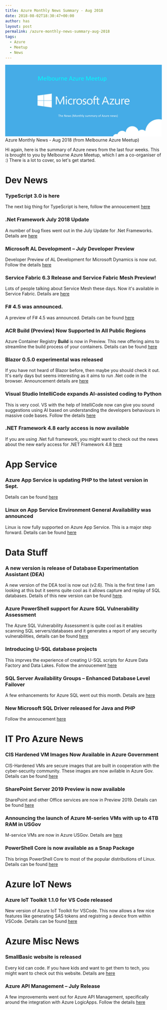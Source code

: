 ```yaml
---
title: Azure Monthly News Summary - Aug 2018
date: 2018-08-02T18:30:47+00:00
author: has
layout: post
permalink: /azure-monthly-news-summary-aug-2018
tags:
  - Azure
  - Meetup
  - News
---
```


<img src="/wp-content/uploads/2018/08/Azure-news.png" alt="Azure News" /> <br />
<span>Azure Monthly News - Aug 2018 (from Melbourne Azure Meetup)</span>


Hi again, here is the summary of Azure news from the last four weeks. This is brought to you by Melbourne Azure Meetup, which I am a co-organiser of :) There is a lot to cover, so let's get started. 

# Dev News

### TypeScript 3.0 is here 
The next big thing for TypeScript is here, follow the annoucement [here](https://blogs.msdn.microsoft.com/typescript/2018/07/30/announcing-typescript-3-0/) 

### .Net Framework July 2018 Update 
A number of bug fixes went out in the July Update for .Net Frameworks. Details are [here](https://blogs.msdn.microsoft.com/dotnet/2018/07/30/net-framework-july-2018-update/) 

### Microsoft AL Development – July Developer Preview 
Developer Preview of AL Development for Microsoft Dynamics is now out. Follow the details [here](https://blogs.msdn.microsoft.com/nav/2018/07/30/developer-preview-july-2018-update/) 

### Service Fabric 6.3 Release and Service Fabric Mesh Preview! 
Lots of people talking about Service Mesh these days. Now it's available in Service Fabric. Details are [here](https://blogs.msdn.microsoft.com/azureservicefabric/2018/07/16/service-fabric-6-3-release-and-service-fabric-mesh-preview/)

### F# 4.5 was announced. 
A preview of F# 4.5 was announced. Details can be found [here](https://blogs.msdn.microsoft.com/dotnet/2018/07/26/announcing-f-4-5-preview/)

### ACR Build (Preview) Now Supported In All Public Regions 
Azure Container Registry **Build** is now in Preview. This new offering aims to streamline the build process of your containers. Details can be found [here](https://blogs.msdn.microsoft.com/stevelasker/2018/07/25/acr-build-preview-now-supported-in-all-public-regions/)

### Blazor 0.5.0 experimental was released 
If you have not heard of Blazor before, then maybe you should check it out. It's early days but seems interesting as it aims to run .Net code in the browser. Announcement details are [here](https://blogs.msdn.microsoft.com/webdev/2018/07/25/blazor-0-5-0-experimental-release-now-available/) 

### Visual Studio IntelliCode expands AI-assisted coding to Python  
This is very cool. VS with the help of IntelliCode now can give you sound suggestions using AI based on understanding the developers behaviours in massive code bases. Follow the details [here](https://blogs.msdn.microsoft.com/visualstudio/2018/07/24/visual-studio-intellicode-expands-ai-assisted-coding-to-python-in-visual-studio-code/)

### .NET Framework 4.8 early access is now available 
If you are using .Net full framework, you might want to check out the news about the new early access for .NET Framework 4.8 [here](https://blogs.msdn.microsoft.com/dotnet/2018/07/18/announcing-net-framework-4-8-early-access-build-3632/) 



# App Service

### Azure App Service is updating PHP to the latest version in Sept.
Details can be found [here](https://blogs.msdn.microsoft.com/appserviceteam/2018/08/01/php-minor-version-update-for-september-2018/) 

### Linux on App Service Environment General Availability was announced 
Linux is now fully supported on Azure App Service. This is a major step forward. Details can be found [here](https://blogs.msdn.microsoft.com/appserviceteam/2018/07/30/linuxasega/)



# Data Stuff
### A new version is release of Database Experimentation Assistant (DEA)
A new version of the DEA tool is now out (v2.6). This is the first time I am looking at this but it seems quite cool as it allows capture and replay of SQL databases. Details of this new version can be found [here](https://blogs.msdn.microsoft.com/datamigration/2018/08/06/release-database-experimentation-assistant-dea-v2-6/). 

### Azure PowerShell support for Azure SQL Vulnerability Assessment
The Azure SQL Vulnerability Assessment is quite cool as it enables scanning SQL servers/databases and it generates a report of any security vulnerabilities, details can be found [here](https://blogs.msdn.microsoft.com/sqlsecurity/2018/08/02/azure-sql-vulnerability-assessment-now-with-powershell-support/) 

### Introducing U-SQL database projects
This imprves the experience of creating U-SQL scripts for Azure Data Factory and Data Lakes. Follow the annoucement [here](https://blogs.msdn.microsoft.com/azuredatalake/2018/07/31/introducing-u-sql-database-projects-u-sql-database-development-and-deployment-made-easy-public-preview/ )

### SQL Server Availability Groups – Enhanced Database Level Failover 
A few enhancements for Azure SQL went out this month. Details are [here](https://blogs.msdn.microsoft.com/sql_server_team/sql-server-availability-groups-enhanced-database-level-failover/) 

### New Microsoft SQL Driver released for Java and PHP 
Follow the annoucement [here](https://blogs.msdn.microsoft.com/sqlphp/2018/07/20/microsoft-drivers-5-3-0-for-php-for-sql-server-released/)



# IT Pro Azure News

### CIS Hardened VM Images Now Available in Azure Government 
CIS-Hardened VMs are secure images that are built in cooperation with the cyber-security community. These images are now avilable in Azure Gov. Details can be found [here](https://blogs.msdn.microsoft.com/azuregov/2018/08/06/cis-hardened-images-now-available-in-azure-government/) 

### SharePoint Server 2019 Preview is now available 
SharePoint and other Office services are now in Preview 2019. Details can be found [here](https://techcommunity.microsoft.com/t5/Microsoft-SharePoint-Blog/Announcing-Availability-of-SharePoint-Server-2019-Preview/ba-p/214427) 

### Announcing the launch of Azure M-series VMs with up to 4TB RAM in USGov 
M-service VMs are now in Azure USGov. Details are [here](https://blogs.msdn.microsoft.com/azuregov/2018/07/26/announcing-the-launch-of-azure-m-series-vms-with-up-to-4tb-ram-in-usgov-arizona-region/) 

### PowerShell Core is now available as a Snap Package 
This brings PowerShell Core to most of the popular distributions of Linux. Details can be found [here](https://blogs.msdn.microsoft.com/powershell/2018/07/20/powershell-core-now-available-as-a-snap-package/) 



# Azure IoT News

### Azure IoT Toolkit 1.1.0 for VS Code released 
New version of Azure IoT Toolkit for VSCode. This now allows a few nice features like generating SAS tokens and registring a device from within VSCode. Details can be found [here](https://blogs.msdn.microsoft.com/iotdev/2018/07/26/azure-iot-toolkit-1-1-0-for-vs-code-released-welcome-page-generate-sas-token-deploy-edge-device-at-scale-and-more/)



# Azure Misc News

### SmallBasic website is released
Every kid can code. If you have kids and want to get them to tech, you might want to check out this website. Details are [here](http://smallbasic-publicwebsite-dev.azurewebsites.net/) 

### Azure API Management – July Release 
A few improvements went out for Azure API Management, specifically around the integration with Azure LogicApps. Follow the details [here](https://blogs.msdn.microsoft.com/apimanagement/2018/07/20/azure-api-management-release-notes-july-20-2018/)

 
 
